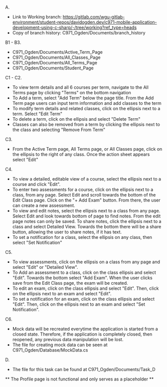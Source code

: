 
A.
- Link to Working branch: https://gitlab.com/wgu-gitlab-environment/student-repos/davidogden.dev/c971-mobile-application-development-using-c-sharp/-/tree/working?ref_type=heads
- Copy of branch history: C971_Ogden/Documents/branch_history

B1 - B3.
- C971_Ogden/Documents/Active_Term_Page
- C971_Ogden/Documents/All_Classes_Page
- C971_Ogden/Documents/All_Terms_Page
- C971_Ogden/Documents/Student_Page

C1 - C2.
- To view term details and all 6 courses per term, navigate to the All Terms page by clicking "Terms" on the bottom navigation
- To Add a term, select "Add Term" below the page title. From the Add Term page users can input term information and add classes to the term
- To modify term details and related classes, click on the ellipsis next to a term. Select "Edit Term"
- To delete a term, click on the ellipsis and select "Delete Term"
- Classes can also be removed from a term by clicking the ellipsis next to the class and selecting "Remove From Term"


C3.
- From the Active Term page, All Terms page, or All Classes page, click on the ellipsis to the right of any class. Once the action sheet appears select "Edit"


C4.
- To view a detailed, editable view of a course, select the ellipsis next to a course and click "Edit".
- To enter two assessments for a course, click on the ellipsis next to a class, from any page. Select Edit and scroll towards the bottom of the Edit Class page. Click on the "+ Add Exam" button. From there, the user can create a new assessment.
- To view and edit notes, select the ellipsis next to a class from any page. Select Edit and look towards bottom of page to find notes. From the edit page notes can only be saved. To share notes, click the ellipsis next to a class and select Detailed View. Towards the bottom there will be a share button, allowing the user to share notes, if it has text.
- To set a notification for a class, select the ellipsis on any class, then select "Set Notification"

C5.
- To view assessments, click on the ellipsis on a class from any page and select "Edit" or "Detailed View".
- To Add an assessment to a class, click on the class ellipsis and select "Edit". Towards the bottom select "Add Exam". When the user clicks save from the Edit Class page, the exam will be created.
- To edit an exam, click on the class ellipsis and select "Edit". Then, click on the ellipsis next to an exam and select "Edit".
- To set a notification for an exam, click on the class ellipsis and select "Edit". Then, click on the ellipsis next to an exam and select "Set Notification".

C6.
- Mock data will be recreated everytime the application is started from a closed state. Therefore, if the application is completely closed, then reopened, any previous data manipulation will be lost.
- The file for creating mock data can be seen at C971_Ogden/Database/MockData.cs

D.
- The file for this task can be found at C971_Ogden/Documents/Task_D

** The Profile page is not functional and only serves as a placeholder **
